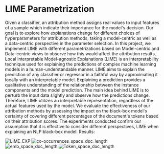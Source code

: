 # LIME Parametrization
Given a classifier, an attribution method assigns real values to input features of a sample which indicate their importance for the model's decision.
Our goal is to explore how explanations change for different choices of hyperparameters for attribution methods, taking a model-centric as well as a data-centric perspective in the parameter selection. In this project, we implement LIME with different parametrizations based on Model-centric and Data-centric views to observe how this would affect the attribution results. 
Local Interpretable Model-agnostic Explanations (LIME) is an interpretability technique used for explaining the predictions of complex machine learning models in a human-understandable manner. 
LIME aims to explain the prediction of any classifier or regressor in a faithful way by approximating it locally with an interpretable model. Explaining a prediction provides a qualitative understanding of the relationship between the instance components and the model prediction.
The main idea behind LIME is to perturb the input data slightly and observe how the predictions change. Therefore, LIME utilizes an interpretable representation, regardless of the actual features used by the model. 
We evaluate the effectiveness of our attribution methods by assessing the impact on the black-box model's certainty of covering different percentages of the document's tokens based on their attribution scores.
The experiments conducted confirm our assumption that it is effective to consider different perspectives, LIME when explaining an NLP black-box model.
Results: 


![LIME_EXP](https://github.com/maahnaaz/LIME/assets/48643570/d5c7b57f-9245-4367-aef0-9b7a99a59ec2)
![co-occurrences_space_doc_length](https://github.com/maahnaaz/LIME/assets/48643570/aa12c8ae-cb7b-40cc-953a-46d25c0229e4)
![emb_space_doc_length](https://github.com/maahnaaz/LIME/assets/48643570/433ec00d-c0cf-44ce-98e7-7e8ae1b7ca48)
![Token_space_doc_length](https://github.com/maahnaaz/LIME/assets/48643570/cb4951c3-96bf-4f56-8f58-7525029bb050)
